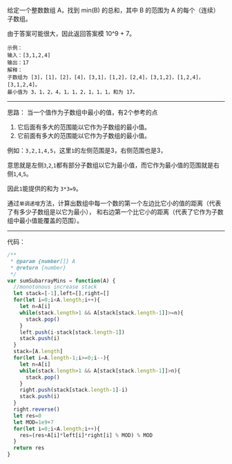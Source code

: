 给定一个整数数组 A，找到 min(B) 的总和，其中 B 的范围为 A 的每个（连续）子数组。

由于答案可能很大，因此返回答案模 10^9 + 7。

 
```
示例：
输入：[3,1,2,4]
输出：17
解释：
子数组为 [3]，[1]，[2]，[4]，[3,1]，[1,2]，[2,4]，[3,1,2]，[1,2,4]，[3,1,2,4]。 
最小值为 3，1，2，4，1，1，2，1，1，1，和为 17。
```

-----

思路：
当一个值作为子数组中最小的值，有2个参考的点

1. 它后面有多大的范围能以它作为子数组的最小值。
2. 它前面有多大的范围能以它作为子数组的最小值。

例如：`3,2,1,4,5`，这里`1`的左侧范围是3，右侧范围也是3，

意思就是左侧`3`,`2`,`1`都有部分子数组以它为最小值，而它作为最小值的范围就是右侧`1`,`4`,`5`。

因此`1`能提供的和为 `3*3=9`。

通过`单调递增`方法，计算出数组中每一个数的第一个左边比它小的值的距离（代表了有多少子数组是以它为最小），
和右边第一个比它小的距离（代表了它作为子数组中最小值能覆盖的范围）。

-----

代码：
```js
/**
 * @param {number[]} A
 * @return {number}
 */
var sumSubarrayMins = function(A) {
  //monotonous increase stack
  let stack=[-1],left=[],right=[]
  for(let i=0;i<A.length;i++){
    let n=A[i]
    while(stack.length>1 && A[stack[stack.length-1]]>=n){
      stack.pop()
    }
    left.push(i-stack[stack.length-1])
    stack.push(i)
  }
  stack=[A.length]
  for(let i=A.length-1;i>=0;i--){
    let n=A[i]
    while(stack.length>1 && A[stack[stack.length-1]]>n){
      stack.pop()
    }
    right.push(stack[stack.length-1]-i)
    stack.push(i)
  }
  right.reverse()
  let res=0
  let MOD=1e9+7
  for(let i=0;i<A.length;i++){
    res=(res+A[i]*left[i]*right[i] % MOD) % MOD
  }
  return res
}
```